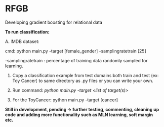 # RFGB
Developing gradient boosting for relational data




**To run classification:**

A. IMDB dataset:

cmd: python main.py -target [female_gender] -samplingratetrain [25]

-samplingratetrain : percentage of training data randomly sampled for learning.

1. Copy a classification example from test domains both train and test (ex: Toy Cancer) to same directory as .py files or you can write your own.

2. Run command: *python main.py -target <list of target(s)>*

3. For the ToyCancer: python main.py -target [cancer]


**Still in development, pending -> further testing, commenting, cleaning up code and adding more functionality such as MLN learning, soft margin etc.**
